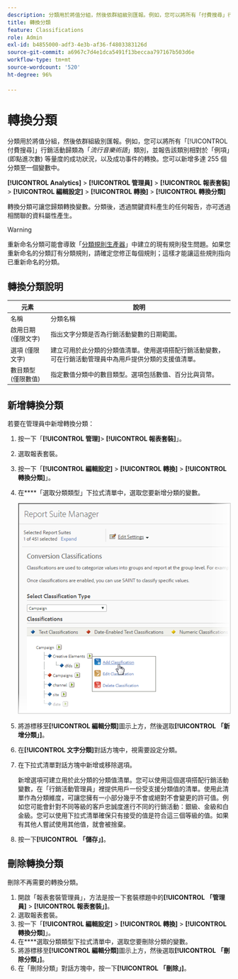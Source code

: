 ```yaml
---
description: 分類用於將值分組，然後依群組級別匯報。例如，您可以將所有「付費搜尋」行銷活動歸類為「流行音樂術語」類別，並報告該類別相對於「例項」(即點進次數) 等量度的成功狀況，以及成功事件的轉換。
title: 轉換分類
feature: Classifications
role: Admin
exl-id: b4855000-adf3-4e3b-af36-f4803383126d
source-git-commit: a6967c7d4e1dca5491f13beccaa797167b503d6e
workflow-type: tm+mt
source-wordcount: '520'
ht-degree: 96%

---
```


# 轉換分類

分類用於將值分組，然後依群組級別匯報。例如，您可以將所有「[!UICONTROL 付費搜尋]」行銷活動歸類為「*流行音樂術語*」類別，並報告該類別相對於「例項」(即點進次數) 等量度的成功狀況，以及成功事件的轉換。您可以新增多達 255 個分類至一個變數中。

**[!UICONTROL Analytics]** > **[!UICONTROL 管理員]** > **[!UICONTROL 報表套裝]** > **[!UICONTROL 編輯設定]** > **[!UICONTROL 轉換]** > **[!UICONTROL 轉換分類]**

轉換分類可讓您歸類轉換變數。分類後，透過關鍵資料產生的任何報告，亦可透過相關聯的資料屬性產生。

>[!WARNING]
>
>重新命名分類可能會導致「[分類規則生產器](/help/components/classifications/crb/classification-rule-builder.md)」中建立的現有規則發生問題。如果您重新命名的分類訂有分類規則，請確定您修正每個規則；這樣才能讓這些規則指向已重新命名的分類。

## 轉換分類說明

| 元素 | 說明 |
| --- | --- |
| 名稱 | 分類名稱 |
| 啟用日期 (僅限文字) | 指出文字分類是否為行銷活動變數的日期範圍。 |
| 選項 (僅限文字) | 建立可用於此分類的分類值清單。使用選項搭配行銷活動變數，可在行銷活動管理員中為用戶提供分類的支援值清單。 |
| 數目類型 (僅限數值) | 指定數值分類中的數目類型。選項包括數值、百分比與貨幣。 |

## 新增轉換分類

若要在管理員中新增轉換分類：

1. 按一下「**[!UICONTROL 管理]**> **[!UICONTROL 報表套裝]**」。
1. 選取報表套裝。
1. 按一下「**[!UICONTROL 編輯設定]** > **[!UICONTROL 轉換]** > **[!UICONTROL 轉換分類]**」。
1. 在&#x200B;****「選取分類類型」下拉式清單中，選取您要新增分類的變數。

   ![步驟資訊](/help/admin/tools/assets/sub_class_create.png)

1. 將游標移至&#x200B;**[!UICONTROL 編輯分類]**&#x200B;圖示上方，然後選取&#x200B;**[!UICONTROL 「新增分類」]**。
1. 在&#x200B;**[!UICONTROL 文字分類]**&#x200B;對話方塊中，視需要設定分類。

1. 在下拉式清單對話方塊中新增或移除選項。

   新增選項可建立用於此分類的分類值清單。您可以使用這個選項搭配行銷活動變數，在「行銷活動管理員」裡提供用戶一份受支援分類值的清單。使用此清單作為分類維度，可讓您擁有一小部分幾乎不會或絕對不會變更的許可值。例如您可能會針對不同等級的客戶忠誠度進行不同的行銷活動：銀級、金級和白金級。您可以使用下拉式清單確保只有接受的值是符合這三個等級的值。如果有其他人嘗試使用其他值，就會被捨棄。

1. 按一下&#x200B;**[!UICONTROL 「儲存」]**。

## 刪除轉換分類

刪除不再需要的轉換分類。

1. 開啟「報表套裝管理員」，方法是按一下套裝標題中的&#x200B;**[!UICONTROL 「管理員]** > **[!UICONTROL 報表套裝」]**。
1. 選取報表套裝。
1. 按一下「**[!UICONTROL 編輯設定]** > **[!UICONTROL 轉換]** > **[!UICONTROL 轉換分類]**」。
1. 在&#x200B;****&#x200B;選取分類類型下拉式清單中，選取您要刪除分類的變數。
1. 將游標移至&#x200B;**[!UICONTROL 編輯分類]**&#x200B;圖示上方，然後選取&#x200B;**[!UICONTROL 「刪除分類」]**。
1. 在「刪除分類」對話方塊中，按一下&#x200B;**[!UICONTROL 「刪除」]**。
